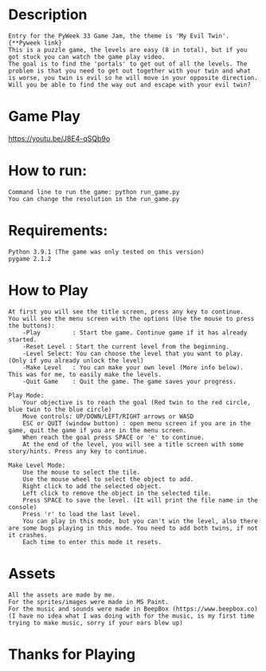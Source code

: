 # Description
	Entry for the PyWeek 33 Game Jam, the theme is 'My Evil Twin'.
	{**Pyweek link}
	This is a puzzle game, the levels are easy (8 in total), but if you got stuck you can watch the game play video.
	The goal is to find the 'portals' to get out of all the levels. The problem is that you need to get out together with your twin and what is worse, you twin is evil so he will move in your opposite direction. Will you be able to find the way out and escape with your evil twin?
	
# Game Play
https://youtu.be/J8E4-qSQb9o

# How to run:
	Command line to run the game: python run_game.py
	You can change the resolution in the run_game.py

# Requirements:
	Python 3.9.1 (The game was only tested on this version)
	pygame 2.1.2

# How to Play
	At first you will see the title screen, press any key to continue.
	You will see the menu screen with the options (Use the mouse to press the buttons):
		-Play         : Start the game. Continue game if it has already started.
		-Reset Level : Start the current level from the beginning.
		-Level Select: You can choose the level that you want to play. (Only if you already unlock the level)
		-Make Level   : You can make your own level (More info below). This was for me, to easily make the levels.
		-Quit Game    : Quit the game. The game saves your progress.

	Play Mode:
		Your objective is to reach the goal (Red twin to the red circle, blue twin to the blue circle)
		Move controls: UP/DOWN/LEFT/RIGHT arrows or WASD
		ESC or QUIT (window button) : open menu screen if you are in the game, quit the game if you are in the menu screen.
		When reach the goal press SPACE or 'e' to continue.
		At the end of the level, you will see a title screen with some story/hints. Press any key to continue.

	Make Level Mode:
		Use the mouse to select the tile.
		Use the mouse wheel to select the object to add.
		Right click to add the selected object.
		Left click to remove the object in the selected tile.
		Press SPACE to save the level. (It will print the file name in the console)
		Press 'r' to load the last level.
		You can play in this mode, but you can't win the level, also there are some bugs playing in this mode. You need to add both twins, if not it crashes.
		Each time to enter this mode it resets.

# Assets
	All the assets are made by me.
	For the sprites/images were made in MS Paint.
	For the music and sounds were made in BeepBox (https://www.beepbox.co)
	(I have no idea what I was doing with for the music, is my first time trying to make music, sorry if your ears blew up)


# Thanks for Playing
